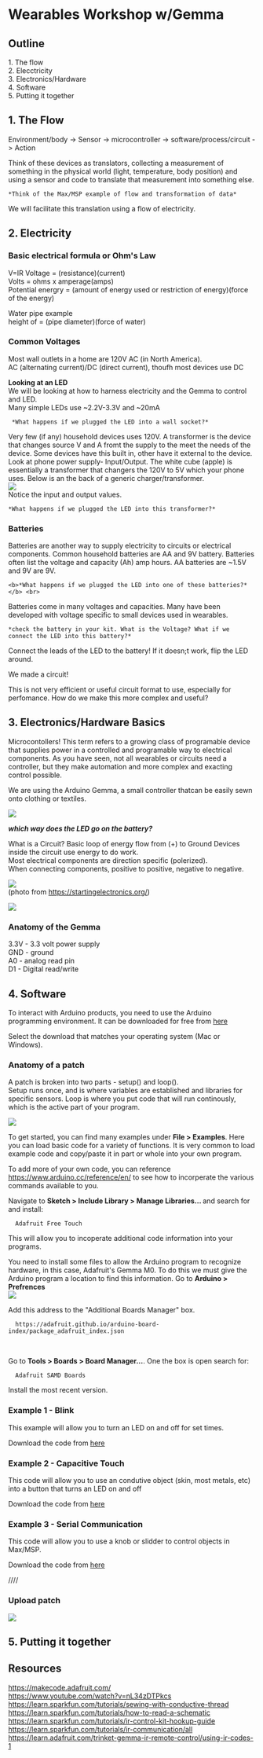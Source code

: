 <H1>Wearables Workshop w/Gemma</H1>

<h2>Outline</h2>
1. The flow <br>
2. Elecctricity <br>
3. Electronics/Hardware <br>
4. Software <br>
5. Putting it together <br>

<h2>1. The Flow</h2>

Environment/body -> Sensor -> microcontroller -> software/process/circuit -> Action<p>
Think of these devices as translators, collecting a measurement of something in the physical world (light, temperature, body position) and using a sensor and code to translate that measurement into something else.
  
    *Think of the Max/MSP example of flow and transformation of data*
  
We will facilitate this translation using a flow of electricity.

<h2>2. Electricity</h2>

<h3>Basic electrical formula or Ohm's Law</h3>
V=IR 
Voltage = (resistance)(current) <br>
Volts = ohms x amperage(amps) <br>
Potential energry = (amount of energy used or restriction of energy)(force of the energy)<p>

Water pipe example <br>
height of  = (pipe diameter)(force of water)<br>

<h3>Common Voltages</h3>
Most wall outlets in a home are 120V AC (in North America).<br>
AC (alternating current)/DC (direct current), thoufh most devices use DC <br>

<b>Looking at an LED</b><br>
We will be looking at how to harness electricity and the Gemma to control and LED.<br>
Many simple LEDs use ~2.2V-3.3V and ~20mA<br>

     *What happens if we plugged the LED into a wall socket?*

Very few (if any) household devices uses 120V. A transformer is the device that changes source V and A fromt the supply to the meet the needs of the device. Some devices have this built in, other have it external to the device.<br>
Look at phone power supply- Input/Output. The white cube (apple) is essentially a transformer that changers the 120V to 5V which your phone uses. Below is an the back of a generic charger/transformer.<br>
<img src="images\powerAdp.png"> <br>
Notice the input and output values.

    *What happens if we plugged the LED into this transformer?*

<h3>Batteries</h3>

Batteries are another way to supply electricity to circuits or electrical components. Common household batteries are AA and 9V battery. Batteries often list the voltage and capacity (Ah) amp hours. AA batteries are ~1.5V and 9V are 9V.<br>

    <b>*What happens if we plugged the LED into one of these batteries?*</b> <br>

Batteries come in many voltages and capacities. Many have been developed with voltage specific to small devices used in wearables.

    *check the battery in your kit. What is the Voltage? What if we connect the LED into this battery?* 
  <p>
    
Connect the leads of the LED to the battery! If it doesn;t work, flip the LED around.
  
We made a circuit!<p>
  
This is not very efficient or useful circuit format to use, especially for perfomance. How do we make this more complex and useful?<p>


<h2>3. Electronics/Hardware Basics</h2>

Microcontollers! This term refers to a growing class of programable device that supplies power in a controlled and programable way to electrical components. As you have seen, not all wearables or circuits need a controller, but they make automation and more complex and exacting control possible.<p>
  
We are using the Arduino Gemma, a small controller thatcan be easily sewn onto clothing or textiles.<p>
<img src="images\GemmaM0.jpg"> <br>


<b>*which way does the LED go on the battery?*</b><p>

What is a Circuit? Basic loop of energy flow from (+) to Ground
Devices inside the circuit use energy to do work.<br>
Most electrical components are direction specific (polerized).<br>
When connecting components, positive to positive, negative to negative.<br>

<img src="images\basicCircuit.png"> <br>
(photo from https://startingelectronics.org/)


<img src="images\LED.png"> <br>

<h3> Anatomy of the Gemma </h3>

3.3V - 3.3 volt power supply<br>
GND - ground<br>
A0 - analog read pin<br>
D1 - Digital read/write<p>
  
<h2>4. Software</h2>  
To interact with Arduino products, you need to use the Arduino programming environment. It can be downloaded for free from
<a href="https://www.arduino.cc/en/Main/Software" target="_blank">here<a> <P>

Select the download that matches your operating system (Mac or Windows).

<h3>Anatomy of a patch</h3>
A patch is broken into two parts - setup() and loop().<br>
Setup runs once, and is where variables are established and libraries for specific sensors. Loop is where you put code that will run continously, which is the active part of your program.

<img src="images\blankpatch.png"> <br>

To get started, you can find many examples under <b>File > Examples</b>. Here you can load basic code for a variety of functions. It is very common to load example code and copy/paste it in part or whole into your own program.<p>
  
To add more of your own code, you can reference https://www.arduino.cc/reference/en/ to see how to incorperate the various commands available to you.

Navigate to <b> Sketch > Include Library > Manage Libraries... </b> and search for and install:

      Adafruit Free Touch
 
This will allow you to incoperate additional code information into your programs. 
 
You need to install some files to allow the Arduino program to recognize hardware, in this case, Adafruit's Gemma M0. To do this we must give the Arduino program a location to find this information. Go to <b> Arduino > Prefrences</b><br>
<img src="images\locate.png"> <br>

Add this address to the "Additional Boards Manager" box.

      https://adafruit.github.io/arduino-board-index/package_adafruit_index.json
 <br>

Go to <b> Tools > Boards > Board Manager...</b>. One the box is open search for:

      Adafruit SAMD Boards
Install the most recent version.

<h3> Example 1 - Blink </h3>
This example will allow you to turn an LED on and off for set times.

Download the code from <a href="Gemma M0 Example Codes\01 Blink" target="_blank">here<a>
  
 
<h3> Example 2 - Capacitive Touch </h3>
This code will allow you to use an condutive object (skin, most metals, etc) into a button that turns an LED on and off  
  
Download the code from <a href="Gemma M0 Example Code\02 Capacitive Touch" target="_blank">here<a>
  
<h3> Example 3 - Serial Communication </h3>
This code will allow you to use a knob or slidder to control objects in Max/MSP.  
  
Download the code from <a href="Gemma M0 Example Code\03 Serial Read" target="_blank">here<a>
  

////
<h3>Upload patch</h3>
<img src="images\selectGemma.png">

<h2>5. Putting it together</h2>  

<h2>Resources</h2>

https://makecode.adafruit.com/<br>
https://www.youtube.com/watch?v=nL34zDTPkcs<br>
https://learn.sparkfun.com/tutorials/sewing-with-conductive-thread<br>
https://learn.sparkfun.com/tutorials/how-to-read-a-schematic<br>
https://learn.sparkfun.com/tutorials/ir-control-kit-hookup-guide<br>
https://learn.sparkfun.com/tutorials/ir-communication/all<br>
https://learn.adafruit.com/trinket-gemma-ir-remote-control/using-ir-codes-1
